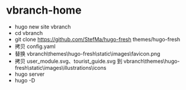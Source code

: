 # vbranch-home

- hugo new site vbranch
- cd vbranch
- git clone https://github.com/StefMa/hugo-fresh themes/hugo-fresh
- 拷贝 config.yaml
- 替换 vbranch\themes\hugo-fresh\static\images\favicon.png
- 拷贝 user_module.svg、tourist_guide.svg 到 vbranch\themes\hugo-fresh\static\images\illustrations\icons
- hugo server
- hugo -D